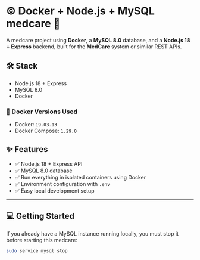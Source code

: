 # ©️ Docker + Node.js + MySQL medcare 💜

A medcare project using **Docker**, a **MySQL 8.0** database, and a **Node.js 18 + Express** backend, built for the **MedCare** system or similar REST APIs.

## 🛠️ Stack

- Node.js 18 + Express
- MySQL 8.0
- Docker

### 🐳 Docker Versions Used

- Docker: `19.03.13`
- Docker Compose: `1.29.0`

## ✨ Features

- ✅ Node.js 18 + Express API
- ✅ MySQL 8.0 database
- ✅ Run everything in isolated containers using Docker
- ✅ Environment configuration with `.env`
- ✅ Easy local development setup

---

## 💻 Getting Started

If you already have a MySQL instance running locally, you must stop it before starting this medcare:

```bash
sudo service mysql stop
